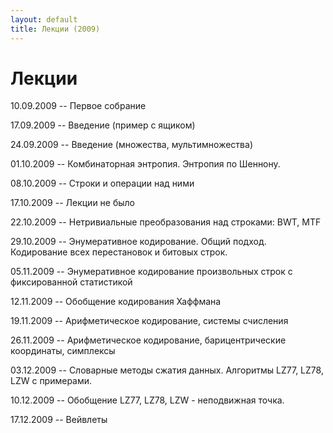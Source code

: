 ```yaml
---
layout: default
title: Лекции (2009)
---
```


# Лекции

10.09.2009 -- Первое собрание

17.09.2009 -- Введение (пример с ящиком)

24.09.2009 -- Введение (множества, мультимножества)

01.10.2009 -- Комбинаторная энтропия. Энтропия по Шеннону.

08.10.2009 -- Строки и операции над ними

17.10.2009 -- Лекции не было

22.10.2009 -- Нетривиальные преобразования над строками: BWT, MTF

29.10.2009 -- Энумеративное кодирование. Общий подход. Кодирование всех перестановок и битовых строк.

05.11.2009 -- Энумеративное кодирование произвольных строк с фиксированной статистикой

12.11.2009 -- Обобщение кодирования Хаффмана

19.11.2009 -- Арифметическое кодирование, системы счисления

26.11.2009 -- Арифметическое кодирование, барицентрические координаты, симплексы

03.12.2009 -- Словарные методы сжатия данных. Алгоритмы LZ77, LZ78, LZW с примерами.

10.12.2009 -- Обобщение LZ77, LZ78, LZW - неподвижная точка.

17.12.2009 -- Вейвлеты


